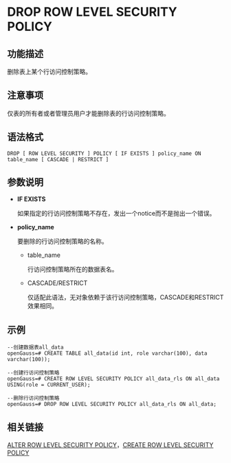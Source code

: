 # DROP ROW LEVEL SECURITY POLICY<a name="ZH-CN_TOPIC_0242370608"></a>

## 功能描述<a name="zh-cn_topic_0237122144_section196521854173211"></a>

删除表上某个行访问控制策略。

## 注意事项<a name="zh-cn_topic_0237122144_section12765201893310"></a>

仅表的所有者或者管理员用户才能删除表的行访问控制策略。

## 语法格式<a name="zh-cn_topic_0237122144_section16798192723415"></a>

```
DROP [ ROW LEVEL SECURITY ] POLICY [ IF EXISTS ] policy_name ON table_name [ CASCADE | RESTRICT ]
```

## 参数说明<a name="zh-cn_topic_0237122144_section11851526346"></a>

-   **IF EXISTS**

    如果指定的行访问控制策略不存在，发出一个notice而不是抛出一个错误。

-   **policy\_name**

    要删除的行访问控制策略的名称。

    -   table\_name

        行访问控制策略所在的数据表名。

    -   CASCADE/RESTRICT

        仅适配此语法，无对象依赖于该行访问控制策略，CASCADE和RESTRICT效果相同。



## 示例<a name="zh-cn_topic_0237122144_section17979101023515"></a>

```
--创建数据表all_data
openGauss=# CREATE TABLE all_data(id int, role varchar(100), data varchar(100));

--创建行访问控制策略
openGauss=# CREATE ROW LEVEL SECURITY POLICY all_data_rls ON all_data USING(role = CURRENT_USER);

--删除行访问控制策略
openGauss=# DROP ROW LEVEL SECURITY POLICY all_data_rls ON all_data;
```

## 相关链接<a name="zh-cn_topic_0237122144_section1426016489355"></a>

[ALTER ROW LEVEL SECURITY POLICY](ALTER-ROW-LEVEL-SECURITY-POLICY.md)，[CREATE ROW LEVEL SECURITY POLICY](CREATE-ROW-LEVEL-SECURITY-POLICY.md)

